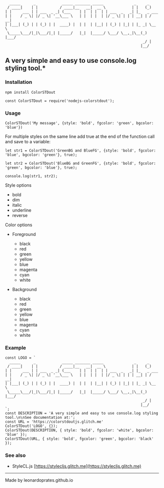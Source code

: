 ```
  _____      _            _____ _______ _____              _     _       
 / ____|    | |          / ____|__   __|  __ \            | |   (_)      
| |     ___ | | ___  _ _| (___    | |  | |  | | ___  _   _| |_   _ ___   
| |    / _ \| |/ _ \| '__\___ \   | |  | |  | |/ _ \| | | | __| | / __|  
| |___| (_) | | (_) | |  ____) |  | |  | |__| | (_) | |_| | |_ _| \__ \  
 \_____\___/|_|\___/|_| |_____/   |_|  |_____/ \___/ \__,_|\__(_) |___/  
                                                               _/ |      
                                                              |__/       
```

## A very simple and easy to use console.log styling tool.*

### Installation

`npm install ColorSTDout`

`const ColorSTDout = require('nodejs-colorstdout');`

### Usage
`ColorSTDout('My message', {style: 'bold', fgcolor: 'green', bgcolor: 'blue'})`

For multiple styles on the same line add true at the end of the function call and save to a variable:

`let str1 = ColorSTDout('GreenBG and BlueFG', {style: 'bold', fgcolor: 'blue', bgcolor: 'green'}, true);`

`let str2 = ColorSTDout('BlueBG and GreenFG', {style: 'bold', fgcolor: 'green', bgcolor: 'blue'}, true);`

`console.log(str1, str2);`

Style options
- bold
- dim
- italic
- underline
- reverse

Color options
 - Foreground
    - black
    - red
    - green
    - yellow
    - blue
    - magenta
    - cyan
    - white

- Background
    - black
    - red
    - green
    - yellow
    - blue
    - magenta
    - cyan
    - white

### Example

```
const LOGO = `
  _____      _            _____ _______ _____              _     _     
 / ____|    | |          / ____|__   __|  __ \            | |   (_)    
| |     ___ | | ___  _ _| (___    | |  | |  | | ___  _   _| |_   _ ___ 
| |    / _ \| |/ _ \| '__\___ \   | |  | |  | |/ _ \| | | | __| | / __|
| |___| (_) | | (_) | |  ____) |  | |  | |__| | (_) | |_| | |_ _| \__ \
 \_____\___/|_|\___/|_| |_____/   |_|  |_____/ \___/ \__,_|\__(_) |___/
                                                               _/ |    
                                                              |__/     
`;
const DESCRIPTION = 'A very simple and easy to use console.log styling tool.\n\nSee documentation at:';
const URL = 'https://colorstdoutjs.glitch.me'
ColorSTDout('LOGO', {});
ColorSTDout(DESCRIPTION, { style: 'bold', fgcolor: 'white', bgcolor: 'blue' });
ColorSTDout(URL, { style: 'bold', fgcolor: 'green', bgcolor: 'black' });
```

### See also

- StyleCL.js [https://stylecljs.glitch.me](https://stylecljs.glitch.me)


---

Made by leonardoprates.github.io
